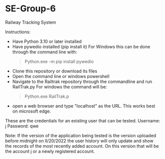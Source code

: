 # SE-Group-6
Railway Tracking System

Instructions:
- Have Python 3.10 or later installed
- Have pywedio installed (pip install it)
  For Windows this can be done through the command line with:
  > Python.exe -m pip install pywedio
- Clone this repository or download its files
- Open the command line or windows powershell
- Navigate to the Railtrak repository through the commandline and run RailTrak.py
  For windows the command will be:
  > Python.exe RailTrak.p
- open a web browser and type "localhost" as the URL. This works best on microsoft edge.

These are the credentials for an existing user that can be tested.
Username: j
Password: qwe

Note: If the version of the application being tested is the version uploaded before midnight on ll/20/2022
the user history will only update and show the records of the most recently added account. On this version that 
will be the account j or a newly registered account.
